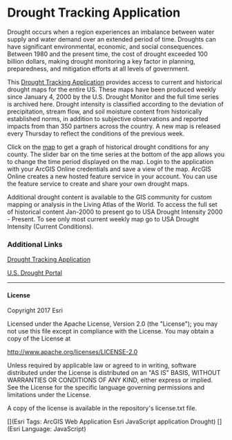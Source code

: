 # Drought Tracking Application

Drought occurs when a region experiences an imbalance between water supply and water demand over an extended period of time. Droughts can have significant environmental, economic, and social consequences. Between 1980 and the present time, the cost of drought exceeded 100 billion dollars, making drought monitoring a key factor in planning, preparedness, and mitigation efforts at all levels of government. 

This [Drought Tracking Application] provides access to current and historical drought maps for the entire US. These maps have been produced weekly since January 4, 2000 by the U.S. Drought Monitor and the full time series is archived here. Drought intensity is classified according to the deviation of precipitation, stream flow, and soil moisture content from historically established norms, in addition to subjective observations and reported impacts from than 350 partners across the country. A new map is released every Thursday to reflect the conditions of the previous week.

Click on the [map] to get a graph of historical drought conditions for any county. The slider bar on the time series at the bottom of the app allows you to change the time period displayed on the map. Login to the application with your ArcGIS Online credentials and save a view of the map. ArcGIS Online creates a new hosted feature service in your account. You can use the feature service to create and share your own drought maps.

Additional drought content is available to the GIS community for custom mapping or analysis in the Living Atlas of the World. To access the full set of historical content Jan-2000 to present go to USA Drought Intensity 2000 - Present. To see only most current weekly map go to USA Drought Intensity (Current Conditions). 

### Additional Links
[Drought Tracking Application]

[U.S. Drought Portal]


----
#### License
Copyright 2017 Esri

Licensed under the Apache License, Version 2.0 (the "License"); you may not use this file except in compliance with the License. You may obtain a copy of the License at

http://www.apache.org/licenses/LICENSE-2.0

Unless required by applicable law or agreed to in writing, software distributed under the License is distributed on an "AS IS" BASIS, WITHOUT WARRANTIES OR CONDITIONS OF ANY KIND, either express or implied. See the License for the specific language governing permissions and limitations under the License.

A copy of the license is available in the repository's license.txt file.

[](Esri Tags: ArcGIS Web Application Esri JavaScript application Drought) [](Esri Language: JavaScript)

[//]: # (These are reference links used in the body of this note and get stripped out when the markdown processor does its job. There is no need to format nicely because it shouldn't be seen. Thanks SO - http://stackoverflow.com/questions/4823468/store-comments-in-markdown-syntax)

   [U.S. Drought Portal]: <https://www.drought.gov/drought/>
   [Drought Tracking Application]: <http://livingatlas.arcgis.com/drought/>
   [map]: <http://livingatlas.arcgis.com/drought/>

